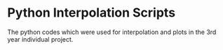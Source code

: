 # Python Interpolation Scripts
The python codes which were used for interpolation and plots in the 3rd year individual project.
